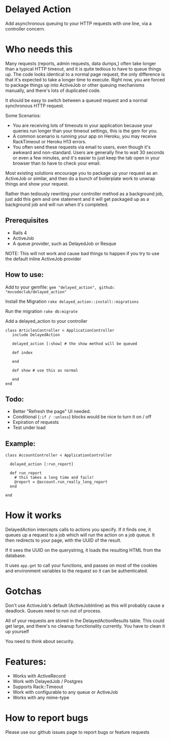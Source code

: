 # Delayed Action
Add asynchronous queuing to your HTTP requests with one line, via a controller concern.  

# Who needs this
Many requests (reports, admin requests, data dumps,) often take longer than a typical HTTP timeout, and it is quite tedious to have to queue things up.    The code looks identical to a normal page request, the only difference is that it's expected to take a longer time to execute.  Right now, you are forced to package things up into ActiveJob or other queuing mechanisms manually, and there's lots of duplicated code.

It should be easy to switch between a queued request and a normal synchronous HTTP request.

Some Scenarios:
* You are receiving lots of timeouts in your application because your  queries run longer than your timeout settings, this is the gem for you.
* A common scenario is running your app on Heroku, you may receive RackTimeout or Heroku H13 errors. 
* You often send these requests via email to users, even though it's awkward and non-standard.  Users are generally fine to wait 30 seconds or even a few minutes, and it's easier to just keep the tab open in your browser than to have to check your email.

Most existing solutions encourage you to package up your request as an ActiveJob or similar, and then do a bunch of boilerplate work to unwrap things and show your request.  

Rather than tediously rewriting your controller method as a background job, just add this gem and one statement and it will get packaged up as a background job and will run when it's completed.

## Prerequisites
 * Rails 4
 * ActiveJob
 * A queue provider, such as DelayedJob or Resque
 
NOTE: This will not work and cause bad things to happen if you try to use the default inline ActiveJob provider

## How to use:

Add to your gemfile:
``` gem "delayed_action", github: "mvcodeclub/delayed_action" ```

Install the Migration
``` rake delayed_action::install::migrations ```

Run the migration
``` rake db:migrate ```

Add a delayed_action to your controller
```
class ArticlesController < ApplicationController
   include DelayedAction
   
   delayed_action [:show] # the show method will be queued
   
   def index
   
   end
   
   def show # use this as normal
   
   end
end

```

## Todo:
- Better "Refresh the page" UI needed.
- Conditional (`:if / :unless`) blocks would be nice to turn it on / off
- Expiration of requests
- Test under load

## Example:
```
class AccountController < ApplicationController

  delayed_action [:run_report]

  def run_report
    # this takes a long time and fails!
    @report = @account.run_really_long_report
  end

end
```

# How it works
DelayedAction intercepts calls to actions you specify.  If it finds one, it queues up a request to a job which will run the action on a job queue.  It then redirects to your page, with the UUID of the result.  

If it sees the UUID on the querystring, it loads the resulting HTML from the database.

It uses `app.get` to call your functions, and passes on most of the cookies and environment variables to the request so it can be authenticated.

# Gotchas
Don't use ActiveJob's default (ActiveJobInline) as this will probably cause a deadlock.  Queues need to run out of process.

All of your requests are stored in the DelayedActionResults table. This could get large, and there's no cleanup functionality currently.  You have to clean it up yourself

You need to think about security.  

# Features:
* Works with ActiveRecord
* Work with DelayedJob / Postgres
* Supports Rack::Timeout
* Work with configurable to any queue or ActiveJob
* Works with any mime-type

# How to report bugs
Please use our github issues page to report bugs or feature requests
